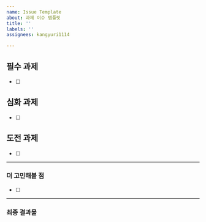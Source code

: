 ```yaml
---
name: Issue Template
about: 과제 이슈 템플릿
title: ''
labels: ''
assignees: kangyuri1114

---
```


## 필수 과제
- [ ]

## 심화 과제
- [ ] 
## 도전 과제
- [ ] 

---
### 더 고민해볼 점
- [ ] 


---
### 최종 결과물
